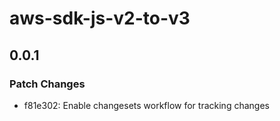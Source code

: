 # aws-sdk-js-v2-to-v3

## 0.0.1

### Patch Changes

- f81e302: Enable changesets workflow for tracking changes
